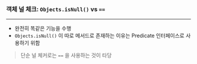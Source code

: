 ### 객체 널 체크: `Objects.isNull()` vs `==`
---
- 완전히 똑같은 기능을 수행
- `Objects.isNull()` 이 따로 메서드로 존재하는 이유는 Predicate 인터페이스로 사용하기 위함
> 단순 널 체커로는 `==` 을 사용하는 것이 타당
